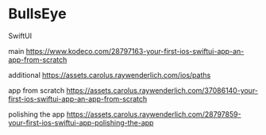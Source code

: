 # BullsEye
SwiftUI

main https://www.kodeco.com/28797163-your-first-ios-swiftui-app-an-app-from-scratch 

additional https://assets.carolus.raywenderlich.com/ios/paths

app from scratch https://assets.carolus.raywenderlich.com/37086140-your-first-ios-swiftui-app-an-app-from-scratch

polishing the app https://assets.carolus.raywenderlich.com/28797859-your-first-ios-swiftui-app-polishing-the-app
